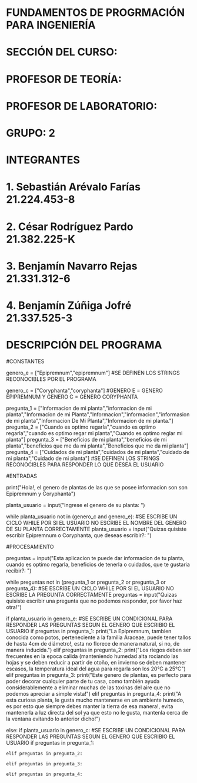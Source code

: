 # FUNDAMENTOS DE PROGRMACIÓN PARA INGENIERÍA
# SECCIÓN DEL CURSO:
# PROFESOR DE TEORÍA:
# PROFESOR DE LABORATORIO:
# GRUPO: 2
# INTEGRANTES
# 1. Sebastián Arévalo Farías 21.224.453-8
# 2. César Rodríguez Pardo 21.382.225-K
# 3. Benjamín Navarro Rejas 21.331.312-6
# 4. Benjamín Zúñiga Jofré 21.337.525-3
# DESCRIPCIÓN DEL PROGRAMA 

#CONSTANTES

genero_e = ["Epipremnum","epipremnum"] #SE DEFINEN LOS STRINGS RECONOCIBLES POR EL PROGRAMA 

genero_c = ["Coryphanta","coryphanta"] #GENERO E = GENERO EPIPREMNUM Y GENERO C = GENERO CORYPHANTA

pregunta_1 = ["Informacion de mi planta","informacion de mi planta","Informacion de mi Planta","Informacion","informacion","informasion de mi planta","Informacion De Mi Planta","Informacion de mi planta."]
pregunta_2 = ["Cuando es optimo regarla","cuando es optimo regarla","cuando es optimo regar mi planta","Cuando es optimo reglar mi planta"]
pregunta_3 = ["Beneficios de mi planta","beneficios de mi planta","beneficios que me da mi planta","Beneficios que me da mi planta"]
pregunta_4 = ["Cuidados de mi planta","cuidados de mi planta","cuidado de mi planta","Cuidado de mi planta"]  #SE DEFINEN LOS STRINGS RECONOCIBLES PARA RESPONDER LO QUE DESEA EL USUARIO

#ENTRADAS

print("Hola!, el genero de plantas de las que se posee informacion son son Epipremnum y Coryphanta")

planta_usuario = input("Ingrese el genero de su planta: ") 

while planta_usuario not in (genero_c and genero_e): #SE ESCRIBE UN CICLO WHILE POR SI EL USUARIO NO ESCRIBE EL NOMBRE DEL GENERO DE SU PLANTA CORRECTAMENTE
    planta_usuario = input("Quizas quisiste escribir Epipremnum o Coryphanta, que deseas escribir?: ")

#PROCESAMIENTO
    
preguntas = input("Esta aplicacion te puede dar informacion de tu planta, cuando es optimo regarla, beneficios de tenerla o cuidados, que te gustaria recibir?: ")

while preguntas not in (pregunta_1 or pregunta_2 or pregunta_3 or pregunta_4): #SE ESCRIBE UN CICLO WHILE POR SI EL USUARIO NO ESCRIBE LA PREGUNTA CORRECTAMENTE
    preguntas = input("Quizas quisiste escribir una pregunta que no podemos responder, por favor haz otra!")

if planta_usuario in genero_e: #SE ESCRIBE UN CONDICIONAL PARA RESPONDER LAS PREGUNTAS SEGUN EL GENERO QUE ESCRIBIO EL USUARIO
    if preguntas in pregunta_1:
        print("La Epipremnum, tambien conocida como potos, perteneciente a la familia Araceae, puede tener tallos de hasta 4cm de diámetro!, esta no florece de manera natural, si no, de manera inducida.")
    elif preguntas in pregunta_2:
        print("Los riegos deben ser frecuentes en la epoca calida (manteniendo humedad alta rociando las hojas y se deben reducir a partir de otoño, en invierno se deben mantener escasos, la temperatura ideal del agua para regarla son los 20°C a 25°C")
    elif preguntas in pregunta_3:
        print("Este genero de plantas, es perfecto para poder decorar cualquier parte de tu casa, como también ayuda considerablemente a eliminar muchas de las toxinas del aire que no podemos apreciar a simple vista!")
    elif preguntas in pregunta_4:
        print("A esta curiosa planta, le gusta mucho mantenerse en un ambiente humedo, es por esto que siempre debes manter la tierra de esa manera!, evita mantenerla a luz directa del sol ya que esto no le gusta, mantenla cerca de la ventana evitando lo anterior dicho!")

else:
if planta_usuario in genero_c: #SE ESCRIBE UN CONDICIONAL PARA RESPONDER LAS PREGUNTAS SEGUN EL GENERO QUE ESCRIBIO EL USUARIO
    if preguntas in pregunta_1:
        
    elif preguntas in pregunta_2:
        
    elif preguntas in pregunta_3:
        
    elif preguntas in pregunta_4:
